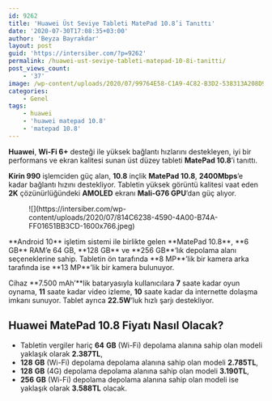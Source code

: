 ```yaml
---
id: 9262
title: 'Huawei Üst Seviye Tableti MatePad 10.8’i Tanıttı'
date: '2020-07-30T17:08:35+03:00'
author: 'Beyza Bayrakdar'
layout: post
guid: 'https://intersiber.com/?p=9262'
permalink: /huawei-ust-seviye-tableti-matepad-10-8i-tanitti/
post_views_count:
    - '37'
image: /wp-content/uploads/2020/07/99764E58-C1A9-4C82-B3D2-538313A208D9-scaled.jpeg
categories:
    - Genel
tags:
    - huawei
    - 'huawei matepad 10.8'
    - 'matepad 10.8'
---
```


**Huawei**, **Wi-Fi 6+** desteği ile yüksek bağlantı hızlarını destekleyen, iyi bir performans ve ekran kalitesi sunan üst düzey tableti **MatePad 10.8**’i tanıttı.

**Kirin 990** işlemciden güç alan, **10.8** inçlik **MatePad 10.8**, **2400Mbps**’e kadar bağlantı hızını destekliyor. Tabletin yüksek görüntü kalitesi vaat eden **2K** çözünürlüğündeki **AMOLED** ekranı **Mali-G76 GPU**’dan güç alıyor.

<figure class="wp-block-image size-large">![](https://intersiber.com/wp-content/uploads/2020/07/814C6238-4590-4A00-B74A-FF01651BB3CD-1600x766.jpeg)</figure>**Android 10** işletim sistemi ile birlikte gelen **MatePad 10.8**, **6 GB** RAM’e 64 GB, **128 GB** ve **256 GB**‘lık depolama alanı seçeneklerine sahip. Tabletin ön tarafında **8 MP**’lik bir kamera arka tarafında ise **13 MP**’lik bir kamera bulunuyor.

Cihaz **7.500 mAh’**lik bataryasıyla kullanıcılara **7** saate kadar oyun oynama, **11** saate kadar video izleme, **10** saate kadar da internette dolaşma imkanı sunuyor. Tablet ayrıca **22.5W**’luk hızlı şarjı destekliyor.

## Huawei MatePad 10.8 Fiyatı Nasıl Olacak?

- Tabletin vergiler hariç **64** **GB** (Wi-Fi) depolama alanına sahip olan modeli yaklaşık olarak **2.387TL**,
- **128** **GB** (Wi-Fi) depolama depolama alanına sahip olan modeli **2.785TL**,
- **128** **GB** (4G) depolama depolama alanına sahip olan modeli **3.190TL**,
- **256** **GB** (Wi-Fi) depolama depolama alanına sahip olan modeli ise yaklaşık olarak **3.588TL** olacak.